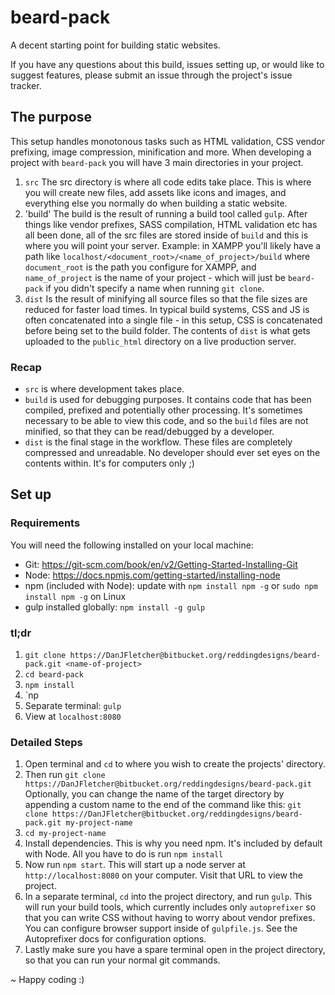 # beard-pack
A decent starting point for building static websites.

If you have any questions about this build, issues setting up, or would like to suggest features, please submit an issue through the project's issue tracker.

## The purpose
This setup handles monotonous tasks such as HTML validation, CSS vendor prefixing, image compression, minification and more. When developing a project with `beard-pack` you will have 3 main directories in your project.  

1. `src` The src directory is where all code edits take place. This is where you will create new files, add assets like icons and images, and everything else you normally do when building a static website.
2. 'build' The build is the result of running a build tool called `gulp`. After things like vendor prefixes, SASS compilation, HTML validation etc has all been done, all of the src files are stored inside of `build` and this is where you will point your server. Example: in XAMPP you'll likely have a path like `localhost/<document_root>/<name_of_project>/build` where `document_root` is the path you configure for XAMPP, and `name_of_project` is the name of your project - which will just be `beard-pack` if you didn't specify a name when running `git clone`.
3. `dist` Is the result of minifying all source files so that the file sizes are reduced for faster load times. In typical build systems, CSS and JS is often concatenated into a single file - in this setup, CSS is concatenated before being set to the build folder. The contents of `dist` is what gets uploaded to the `public_html` directory on a live production server.

### Recap
- `src` is where development takes place.
- `build` is used for debugging purposes. It contains code that has been compiled, prefixed and potentially other processing. It's sometimes necessary to be able to view this code, and so the `build` files are not minified, so that they can be read/debugged by a developer.
- `dist` is the final stage in the workflow. These files are completely compressed and unreadable. No developer should ever set eyes on the contents within. It's for computers only ;)

## Set up
### Requirements
You will need the following installed on your local machine:

- Git: https://git-scm.com/book/en/v2/Getting-Started-Installing-Git
- Node: https://docs.npmjs.com/getting-started/installing-node
- npm (included with Node): update with `npm install npm -g` or `sudo npm install npm -g` on Linux
- gulp installed globally: `npm install -g gulp`

### tl;dr
1. `git clone https://DanJFletcher@bitbucket.org/reddingdesigns/beard-pack.git <name-of-project>`
2. `cd beard-pack`
3. `npm install`
4. `np
5. Separate terminal: `gulp`
6. View at `localhost:8080`

### Detailed Steps
1. Open terminal and `cd` to where you wish to create the projects' directory.
2. Then run `git clone https://DanJFletcher@bitbucket.org/reddingdesigns/beard-pack.git`
Optionally, you can change the name of the target directory by appending a custom name to the end of the command like this:
`git clone https://DanJFletcher@bitbucket.org/reddingdesigns/beard-pack.git my-project-name`
3. `cd my-project-name`
4. Install dependencies. This is why you need npm. It's included by default with Node. All you have to do is run `npm install`
5. Now run `npm start`. This will start up a node server at `http://localhost:8080` on your computer. Visit that URL to view the project.
6. In a separate terminal, `cd` into the project directory, and run `gulp`. This will run your build tools, which currently includes only `autoprefixer` so that you can write 
CSS without having to worry about vendor prefixes. You can configure browser support inside of `gulpfile.js`. See the Autoprefixer docs for configuration options.
7. Lastly make sure you have a spare terminal open in the project directory, so that you can run your normal git commands. 

~ Happy coding :)